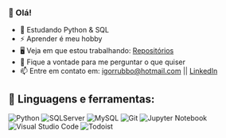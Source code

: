 ### 👋 Olá! 


- 🌱 Estudando Python & SQL
- ⚡ Aprender é meu hobby
- 🖥 Veja em que estou trabalhando: <a href="https://github.com/Igorrubbo?tab=repositories">Repositórios</a>
- 💬 Fique a vontade para me perguntar o que quiser
- 📫 Entre em contato em: igorrubbo@hotmail.com || <a href="https://www.linkedin.com/in/igor-rubbo-dos-santos-reis-167832149/">LinkedIn</a>

## 🧰 Linguagens e ferramentas:

![Python](https://img.shields.io/badge/python-3670A0?style=for-the-badge&logo=python&logoColor=ffdd54)
![SQLServer](https://img.shields.io/badge/Microsoft%20SQL%20Server-CC2927?style=for-the-badge&logo=microsoft%20sql%20server&logoColor=white)
![MySQL](https://img.shields.io/badge/MySQL-00000F?style=for-the-badge&logo=mysql&logoColor=white)
![Git](https://img.shields.io/badge/GIT-E44C30?style=for-the-badge&logo=git&logoColor=white)
![Jupyter Notebook](https://img.shields.io/badge/jupyter-%23FA0F00.svg?style=for-the-badge&logo=jupyter&logoColor=white)
![Visual Studio Code](https://img.shields.io/badge/Visual%20Studio%20Code-0078d7.svg?style=for-the-badge&logo=visual-studio-code&logoColor=white)
![Todoist](https://img.shields.io/badge/Todoist-E44332?style=for-the-badge&logo=todoist&logoColor=white)

